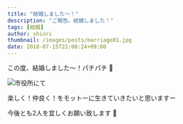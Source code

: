 ```yaml
---
title: "結婚しました〜！"
description: "ご報告。結婚しました！"
tags: [結婚]
author: shiori
thumbnail: /images/posts/marriage01.jpg
date: 2018-07-15T22:00:24+09:00
---
```


この度、結婚しました〜！パチパチ :clap:

![市役所にて](/images/posts/marriage02.jpg)

楽しく！仲良く！をモットーに生きていきたいと思いますー

今後とも2人を宜しくお願い致します :bow:
